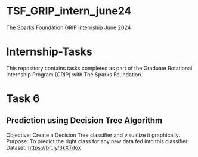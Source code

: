 # TSF_GRIP_intern_june24
The Sparks Foundation GRIP internship June 2024
# Internship-Tasks
This repository contains tasks completed as part of the Graduate Rotational Internship Program (GRIP) with The Sparks Foundation.
# Task 6
## Prediction using Decision Tree Algorithm
Objective: Create a Decision Tree classifier and visualize it graphically.
Purpose: To predict the right class for any new data fed into this classifier.
Dataset: https://bit.ly/3kXTdox
